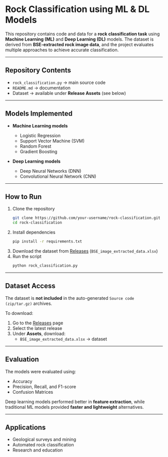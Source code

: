 # Rock Classification using ML & DL Models

This repository contains code and data for a **rock classification task** using **Machine Learning (ML)** and **Deep Learning (DL)** models. The dataset is derived from **BSE-extracted rock image data**, and the project evaluates multiple approaches to achieve accurate classification.

---

## Repository Contents
- `rock_classification.py` → main source code  
- `README.md` → documentation  
- Dataset → available under **Release Assets** (see below)  

---

## Models Implemented
- **Machine Learning models**  
  - Logistic Regression  
  - Support Vector Machine (SVM)  
  - Random Forest  
  - Gradient Boosting  

- **Deep Learning models**  
  - Deep Neural Networks (DNN)  
  - Convolutional Neural Network (CNN)  

---

## How to Run
1. Clone the repository  
   ```bash
   git clone https://github.com/your-username/rock-classification.git
   cd rock-classification
   ```
2. Install dependencies  
   ```bash
   pip install -r requirements.txt
   ```
3. Download the dataset from [Releases](../../releases) (`BSE_image_extracted_data.xlsx`)  
4. Run the script  
   ```bash
   python rock_classification.py
   ```

---

## Dataset Access
The dataset is **not included** in the auto-generated `Source code (zip/tar.gz)` archives.  

  To download:  
1. Go to the [Releases](../../releases) page  
2. Select the latest release  
3. Under **Assets**, download:  
   - `BSE_image_extracted_data.xlsx` → dataset  

---

## Evaluation
The models were evaluated using:  
- Accuracy  
- Precision, Recall, and F1-score  
- Confusion Matrices  

Deep learning models performed better in **feature extraction**, while traditional ML models provided **faster and lightweight** alternatives.

---

## Applications
- Geological surveys and mining  
- Automated rock classification  
- Research and education  
